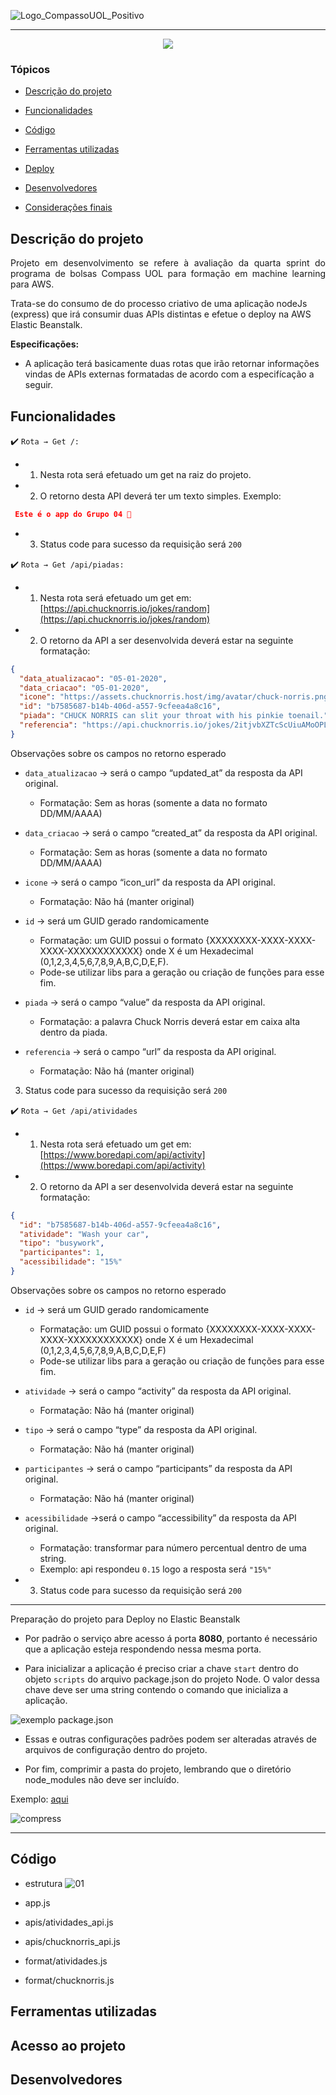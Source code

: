![Logo_CompassoUOL_Positivo](https://user-images.githubusercontent.com/94761781/212589731-3d9e9380-e9ea-4ea2-9f52-fc6595f8d3f0.png)


<hr>

<p align="center">
   <img src="http://img.shields.io/static/v1?label=STATUS&message=CONCLUÍDO&color=RED&style=for-the-badge" />
</p>

### Tópicos 

- [Descrição do projeto](#descrição-do-projeto)

- [Funcionalidades](#funcionalidades)

- [Código](#Código)

- [Ferramentas utilizadas](#ferramentas-utilizadas)

- [Deploy](#Deploy)

- [Desenvolvedores](#desenvolvedores)

- [Considerações finais](#considerações-finais)

## Descrição do projeto 

<p align="justify">
 Projeto em desenvolvimento se refere à 
avaliação da quarta sprint do programa de bolsas Compass UOL para formação em machine learning para AWS.

Trata-se do consumo de do processo criativo de uma aplicação nodeJs (express) que irá consumir duas APIs distintas e efetue o deploy na AWS Elastic Beanstalk.

**Especificações:**
- A aplicação terá basicamente duas rotas que irão retornar informações vindas de APIs externas formatadas de acordo com a especifícação a seguir.

## 


## Funcionalidades

:heavy_check_mark: `Rota → Get /:`
- 1. Nesta rota será efetuado um get na raiz do projeto.
- 2. O retorno desta API deverá ter um texto simples.
Exemplo:

```json
 Este é o app do Grupo 04 🐊
```
- 3. Status code para sucesso da requisição será `200`


:heavy_check_mark: `Rota → Get /api/piadas:`
- 1. Nesta rota será efetuado um get em: [https://api.chucknorris.io/jokes/random](https://api.chucknorris.io/jokes/random)
- 2. O retorno da API a ser desenvolvida deverá estar na seguinte formatação:

```json
{
  "data_atualizacao": "05-01-2020",
  "data_criacao": "05-01-2020",
  "icone": "https://assets.chucknorris.host/img/avatar/chuck-norris.png",
  "id": "b7585687-b14b-406d-a557-9cfeea4a8c16",
  "piada": "CHUCK NORRIS can slit your throat with his pinkie toenail.",
  "referencia": "https://api.chucknorris.io/jokes/2itjvbXZTcScUiuAMoOPLA"
}
```
Observações sobre os campos no retorno esperado

- `data_atualizacao` → será o campo “updated_at” da resposta da API original.
  - Formatação: Sem as horas (somente a data no formato DD/MM/AAAA)

- `data_criacao` → será o campo “created_at” da resposta da API original.  
  - Formatação: Sem as horas (somente a data no formato DD/MM/AAAA)

- `icone` → será o campo “icon_url” da resposta da API original.  
  - Formatação: Não há (manter original)

- `id` → será um GUID gerado randomicamente
  - Formatação: um GUID possui o formato {XXXXXXXX-XXXX-XXXX-XXXX-XXXXXXXXXXXX} onde X é um Hexadecimal (0,1,2,3,4,5,6,7,8,9,A,B,C,D,E,F). 
  - Pode-se utilizar libs para a geração ou criação de funções para esse fim.

- `piada` → será o campo “value” da resposta da API original. 
  - Formatação: a palavra Chuck Norris deverá estar em caixa alta dentro da piada.

- `referencia` → será o campo “url” da resposta da API original.  
  - Formatação: Não há (manter original)

3. Status code para sucesso da requisição será `200`

:heavy_check_mark: `Rota → Get /api/atividades`

- 1. Nesta rota será efetuado um get em: [https://www.boredapi.com/api/activity](https://www.boredapi.com/api/activity)
- 2. O retorno da API a ser desenvolvida deverá estar na seguinte formatação:

```json
{
  "id": "b7585687-b14b-406d-a557-9cfeea4a8c16",
  "atividade": "Wash your car",
  "tipo": "busywork",
  "participantes": 1,
  "acessibilidade": "15%"
}
```
Observações sobre os campos no retorno esperado

- `id` → será um GUID gerado randomicamente
  - Formatação: um GUID possui o formato {XXXXXXXX-XXXX-XXXX-XXXX-XXXXXXXXXXXX} onde X é um Hexadecimal (0,1,2,3,4,5,6,7,8,9,A,B,C,D,E,F)
  - Pode-se utilizar libs para a geração ou criação de funções para esse fim.

- `atividade` → será o campo “activity” da resposta da API original.  
  - Formatação: Não há (manter original)

- `tipo` → será o campo “type” da resposta da API original.  
  - Formatação: Não há (manter original)

- `participantes` → será o campo “participants” da resposta da API original.  
  - Formatação: Não há (manter original)

- `acessibilidade` →será o campo “accessibility” da resposta da API original.  
  - Formatação: transformar para número percentual dentro de uma string.
  - Exemplo: api respondeu `0.15` logo a resposta será `"15%"`

- 3. Status code para sucesso da requisição será `200`

***

Preparação do projeto para Deploy no Elastic Beanstalk
 - Por padrão o serviço abre acesso á porta **8080**, portanto é necessário que a aplicação esteja respondendo nessa mesma porta.

 - Para inicializar a aplicação é preciso criar a chave `start` dentro do objeto `scripts` do arquivo package.json do projeto Node. O valor dessa chave deve ser uma string contendo o comando que inicializa a aplicação.

![exemplo package.json](https://images.tango.us/workflows/23e0be0e-db8d-447b-bce6-28b449120230/steps/9caa2f0c-d6a4-4000-ade7-f297b289508f/4c54c1fc-bb25-4356-8d56-7b0edc1ab949.png)

 - Essas e outras configurações padrões podem ser alteradas através de arquivos de configuração dentro do projeto.

 - Por fim, comprimir a pasta do projeto, lembrando que o diretório node_modules não deve ser incluído.

 Exemplo: [aqui](https://crudtec-site.s3.amazonaws.com/wp-content/uploads/2023/01/05112026/compress.gif)
 
 ![compress](https://crudtec-site.s3.amazonaws.com/wp-content/uploads/2023/01/05112026/compress.gif)
 
***

## Código
- estrutura
![01](https://user-images.githubusercontent.com/94761781/212593640-7523887b-88f2-42bf-a107-84e72a8178fd.png)


- app.js

- apis/atividades_api.js

- apis/chucknorris_api.js

- format/atividades.js

- format/chucknorris.js
###

## Ferramentas utilizadas


###

## Acesso ao projeto


## Desenvolvedores









